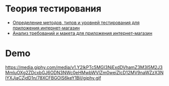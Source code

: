 # Теория тестирования
- [Определение методов, типов и уровней тестирования для приложения интернет-магазин](https://docs.google.com/spreadsheets/d/1Pn-Ju73OigLOvDfSOtL5__ZYqJ4qerKUZA9qHs02P4k/edit?gid=1647196050#gid=1647196050)  
- [Анализ требований и макета для приложения интернет-магазин](https://docs.google.com/spreadsheets/d/1FkEq5ku2ZbAQy3z-8TtlqEM6MsBin-hUqFBwq8gZhy0/edit?gid=1776886247#gid=1776886247)
# Demo
https://media.giphy.com/media/v1.Y2lkPTc5MGI3NjExdDVhamZ3M3I5M2J3MmluOXg2ZDcxbGJ6ODN3NWc0eHMwbWVlZm0weiZlcD12MV9naWZzX3NlYXJjaCZjdD1n/78XCFBGOlS6keY1Bil/giphy.gif

